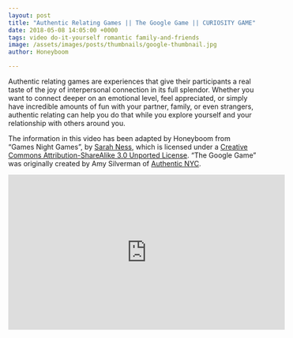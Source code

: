 ```yaml
---
layout: post
title: "Authentic Relating Games || The Google Game || CURIOSITY GAME"
date: 2018-05-08 14:05:00 +0000
tags: video do-it-yourself romantic family-and-friends
image: /assets/images/posts/thumbnails/google-thumbnail.jpg
author: Honeyboom

---
```

Authentic relating games are experiences that give their participants a real taste of the joy of interpersonal connection in its full splendor. Whether you want to connect deeper on an emotional level, feel appreciated, or simply have incredible amounts of fun with your partner, family, or even strangers, authentic relating can help you do that while you explore yourself and your relationship with others around you.

The information in this video has been adapted by Honeyboom from “Games Night Games”, by [Sarah Ness](https://www.authrev.com/about-the-founder/), which is licensed under a [Creative Commons Attribution­-ShareAlike 3.0 Unported License](https://creativecommons.org/licenses/by-sa/3.0/). “The Google Game” was originally created by Amy Silverman of [Authentic NYC](https://www.meetup.com/Authentic-Relating-NY/).

<div class="video-container"><iframe width="560" height="315" src="https://www.youtube.com/embed/FNgxhHexObQ" frameborder="0" allow="autoplay; encrypted-media" allowfullscreen></iframe></div>
